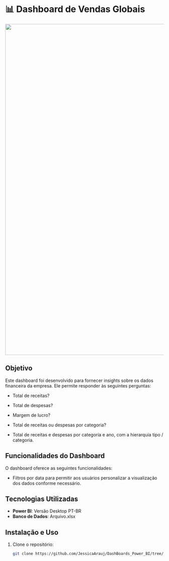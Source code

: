 # 📊 Dashboard de Vendas Globais

<div align="center">
<img src="C:\Users\Jessica\Desktop\DashBoards_Power_BI\Financeiro\DashboardFinanceiro.png" width="1050px" />

</div>


## Objetivo
Este dashboard foi desenvolvido para fornecer insights sobre os dados financeira da empresa. Ele permite responder às seguintes perguntas:

- Total de receitas?

- Total de despesas?

- Margem de lucro?

- Total de receitas ou despesas por categoria?

- Total  de  receitas e  despesas por  categoria  e ano, com  a  hierarquia tipo / categoria.

## Funcionalidades do Dashboard
O dashboard oferece as seguintes funcionalidades:

- Filtros por data para permitir aos usuários personalizar a visualização dos dados conforme necessário.

## Tecnologias Utilizadas
- **Power BI**: Versão Desktop PT-BR
- **Banco de Dados**: Arquivo.xlsx

## Instalação e Uso
1. Clone o repositório:
   ```bash
   git clone https://github.com/JessicaArauj/DashBoards_Power_BI/tree/main/Financeiro
